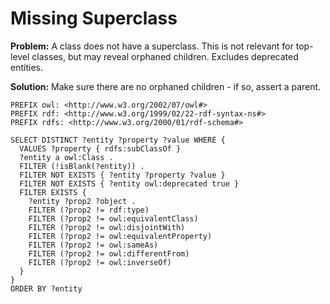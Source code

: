 # Missing Superclass

**Problem:** A class does not have a superclass. This is not relevant for top-level classes, but may reveal orphaned children. Excludes deprecated entities.

**Solution:** Make sure there are no orphaned children - if so, assert a parent.

```sparql
PREFIX owl: <http://www.w3.org/2002/07/owl#>
PREFIX rdf: <http://www.w3.org/1999/02/22-rdf-syntax-ns#>
PREFIX rdfs: <http://www.w3.org/2000/01/rdf-schema#>

SELECT DISTINCT ?entity ?property ?value WHERE {
  VALUES ?property { rdfs:subClassOf }
  ?entity a owl:Class .
  FILTER (!isBlank(?entity)) .
  FILTER NOT EXISTS { ?entity ?property ?value }
  FILTER NOT EXISTS { ?entity owl:deprecated true }
  FILTER EXISTS {
    ?entity ?prop2 ?object .
    FILTER (?prop2 != rdf:type)
    FILTER (?prop2 != owl:equivalentClass)
    FILTER (?prop2 != owl:disjointWith)
    FILTER (?prop2 != owl:equivalentProperty)
    FILTER (?prop2 != owl:sameAs)
    FILTER (?prop2 != owl:differentFrom)
    FILTER (?prop2 != owl:inverseOf)
  }
}
ORDER BY ?entity
```
